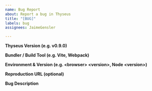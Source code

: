```yaml
---
name: Bug Report
about: Report a bug in Thyseus
title: "[BUG]"
labels: bug
assignees: JaimeGensler

---
```


<!-- Please provide all of the info requested below. Failure to provide this info will likely result in your report being closed, as it is not feasible to diagnose and resolve bugs without this info -->

**Thyseus Version (e.g. v0.9.0)**

**Bundler / Build Tool (e.g. Vite, Webpack)**

**Environment & Version (e.g. \<browser\> \<version\>, Node \<version\>)**

**Reproduction URL (optional)**

**Bug Description**
